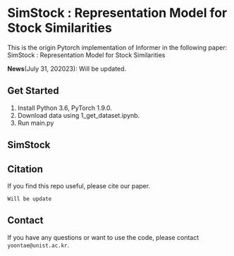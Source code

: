 # SimStock : Representation Model for Stock Similarities

This is the origin Pytorch implementation of Informer in the following paper: SimStock : Representation Model for Stock Similarities



**News**(July 31, 202023): Will be updated.
 

## Get Started

1. Install Python 3.6, PyTorch 1.9.0.
2. Download data using 1_get_dataset.ipynb.
3. Run main.py


## SimStock


## Citation

If you find this repo useful, please cite our paper. 

```
Will be update
```

## Contact

If you have any questions or want to use the code, please contact `yoontae@unist.ac.kr`. 

